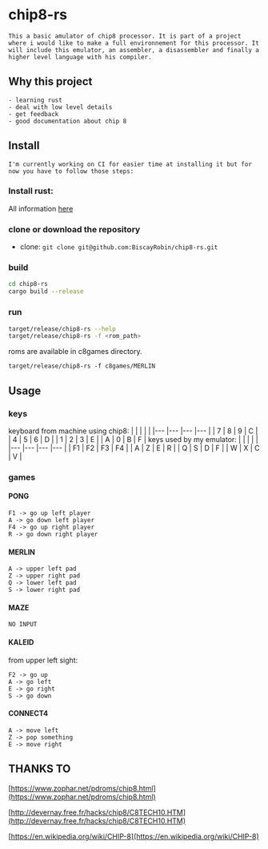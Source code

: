 # chip8-rs

	This a basic amulator of chip8 processor. It is part of a project where i would like to make a full environnement for this processor. It will include this emulator, an assembler, a disassembler and finally a higher level language with his compiler.

## Why this project

	- learning rust
	- deal with low level details
	- get feedback
	- good documentation about chip 8

## Install

	I'm currently working on CI for easier time at installing it but for now you have to follow those steps:

### Install rust:
All information [here](https://www.rust-lang.org/tools/install)

### clone or download the repository
* clone: `git clone git@github.com:BiscayRobin/chip8-rs.git`

### build
 ```BASH
 cd chip8-rs
 cargo build --release
 ```

### run

 ```BASH
 target/release/chip8-rs --help
 target/release/chip8-rs -f <rom_path>
 ```
 roms are available in c8games directory.

 `target/release/chip8-rs -f c8games/MERLIN`

## Usage

### keys
keyboard from machine using chip8:
|  	|  	| 	|  	|
|---	|---	|---	|---	|
| 7 	| 8 	| 9 	| C 	|
| 4 	| 5 	| 6 	| D 	|
| 1 	| 2 	| 3 	| E 	|
| A 	| 0 	| B 	| F 	|
keys used by my emulator:
|  	|  	| 	|  	|
|---	|---	|---	|---	|
| F1 	| F2 	| F3 	| F4 	|
| A 	| Z 	| E 	| R 	|
| Q 	| S 	| D 	| F 	|
| W 	| X 	| C 	| V 	|

### games

#### PONG
	F1 -> go up left player
	A -> go down left player
	F4 -> go up right player
	R -> go down right player
#### MERLIN
	A -> upper left pad
	Z -> upper right pad
	Q -> lower left pad
	S -> lower right pad

#### MAZE
	NO INPUT

#### KALEID
from upper left sight:

	F2 -> go up
	A -> go left
	E -> go right
	S -> go down
#### CONNECT4
	A -> move left
	Z -> pop something
	E -> move right

## THANKS TO
[https://www.zophar.net/pdroms/chip8.html](https://www.zophar.net/pdroms/chip8.html)

[http://devernay.free.fr/hacks/chip8/C8TECH10.HTM](http://devernay.free.fr/hacks/chip8/C8TECH10.HTM)

[https://en.wikipedia.org/wiki/CHIP-8](https://en.wikipedia.org/wiki/CHIP-8)